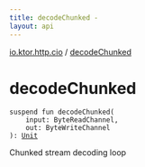 ```yaml
---
title: decodeChunked - 
layout: api
---
```


<div class='api-docs-breadcrumbs'><a href="index.html">io.ktor.http.cio</a> / <a href="./decode-chunked.html">decodeChunked</a></div>

# decodeChunked

<div class="signature"><code><span class="keyword">suspend</span> <span class="keyword">fun </span><span class="identifier">decodeChunked</span><span class="symbol">(</span><br/>&nbsp;&nbsp;&nbsp;&nbsp;<span class="parameterName" id="io.ktor.http.cio$decodeChunked(kotlinx.coroutines.io.ByteReadChannel, kotlinx.coroutines.io.ByteWriteChannel)/input">input</span><span class="symbol">:</span>&nbsp;<span class="identifier">ByteReadChannel</span><span class="symbol">, </span><br/>&nbsp;&nbsp;&nbsp;&nbsp;<span class="parameterName" id="io.ktor.http.cio$decodeChunked(kotlinx.coroutines.io.ByteReadChannel, kotlinx.coroutines.io.ByteWriteChannel)/out">out</span><span class="symbol">:</span>&nbsp;<span class="identifier">ByteWriteChannel</span><br/><span class="symbol">)</span><span class="symbol">: </span><a href="https://kotlinlang.org/api/latest/jvm/stdlib/kotlin/-unit/index.html"><span class="identifier">Unit</span></a></code></div>

Chunked stream decoding loop

